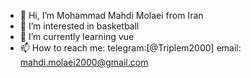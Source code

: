 - 👋 Hi, I’m Mohammad Mahdi Molaei from Iran 
- 👀 I’m interested in basketball
- 🌱 I’m currently learning vue 
- 📫 How to reach me: telegram:[@Triplem2000] email: mahdi.molaei2000@gmail.com
<!---
molaei2000/molaei2000 is a ✨ special ✨ repository because its `README.md` (this file) appears on your GitHub profile.
You can click the Preview link to take a look at your changes.
--->
